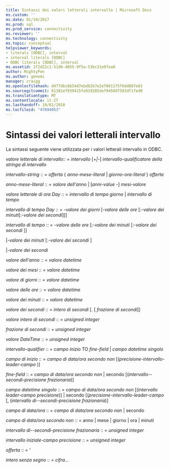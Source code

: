 ```yaml
---
title: Sintassi dei valori letterali intervallo | Microsoft Docs
ms.custom: ''
ms.date: 01/19/2017
ms.prod: sql
ms.prod_service: connectivity
ms.reviewer: ''
ms.technology: connectivity
ms.topic: conceptual
helpviewer_keywords:
- literals [ODBC], interval
- interval literals [ODBC]
- ODBC literals [ODBC], interval
ms.assetid: 2f2d22c1-51d6-4055-9f5a-53bc31e9fea0
author: MightyPen
ms.author: genemi
manager: craigg
ms.openlocfilehash: d477dbc6b54d7ebd82b7e2ef8611f5f6dd807e83
ms.sourcegitcommit: 61381ef939415fe019285def9450d7583df1fed0
ms.translationtype: MT
ms.contentlocale: it-IT
ms.lasthandoff: 10/01/2018
ms.locfileid: "47694053"
---
```

# <a name="interval-literal-syntax"></a>Sintassi dei valori letterali intervallo
La sintassi seguente viene utilizzata per i valori letterali intervallo in ODBC.  
  
 *valore letterale di intervallo:: = intervallo* [+*&#124;*-] *intervallo-qualificatore della stringa di intervallo*  
  
 *intervallo-string* :: = *offerta* { *anno-mese-literal* &#124; *giorno-ora-literal* } *offerta*  
  
 *anno-mese-literal* :: = *valore dell'anno* &#124; [*anni-value* -] *mesi-valore*  
  
 *valore letterale di ora Day* :: = *intervallo di tempo giorno* &#124; *intervallo di tempo*  
  
 *intervallo di tempo Day* :: = *-valore dei giorni* [*-valore delle ore* [:*-valore dei minuti*[:*-valore dei secondi*]]]  
  
 *intervallo di tempo* :: = *-valore delle ore* [:*-valore dei minuti* [:*-valore dei secondi* ]]  
  
 &#124;*-valore dei minuti* [:*-valore dei secondi* ]  
  
 &#124;*-valore dei secondi*  
  
 *valore dell'anno* :: = *valore datetime*  
  
 *valore dei mesi* :: = *valore datetime*  
  
 *valore di giorni* :: = *valore datetime*  
  
 *valore delle ore* :: = *valore datetime*  
  
 *valore dei minuti* :: = *valore datetime*  
  
 *valore dei secondi* :: = *intero di secondi* [. [ *frazione di secondi*]]  
  
 *valore intero di secondi* :: = *unsigned integer*  
  
 *frazione di secondi* :: = *unsigned integer*  
  
 *valore DateTime* :: = *unsigned integer*  
  
 *intervallo-qualifier* :: = *campo inizio* TO *fine-field* &#124; *campo datetime singolo*  
  
 *campo di inizio* :: = *campo di data/ora secondo non* [(*precisione-intervallo-leader-campo* )]  
  
 *fine-field* :: = *campo di data/ora secondo non* &#124; secondo [(*intervallo--secondi-precisione frazionaria*)]  
  
 *campo datetime singolo* :: = *campo di data/ora secondo non* [(*intervallo leader-campo precisione*)] &#124; secondo [(*precisione-intervallo-leader-campo*  [, (*intervallo di--secondi-precisione frazionaria*)]  
  
 *campo di data/ora* :: = *campo di data/ora secondo non* &#124; secondo  
  
 *campo di data/ora secondo non* :: = anno &#124; mese &#124; giorno &#124; ora &#124; minuti  
  
 *intervallo di--secondi-precisione frazionaria* :: = *unsigned integer*  
  
 *intervallo iniziale-campo precisione* :: = *unsigned integer*  
  
 *offerta* :: = '  
  
 *intero senza segno* :: = *cifra...*
